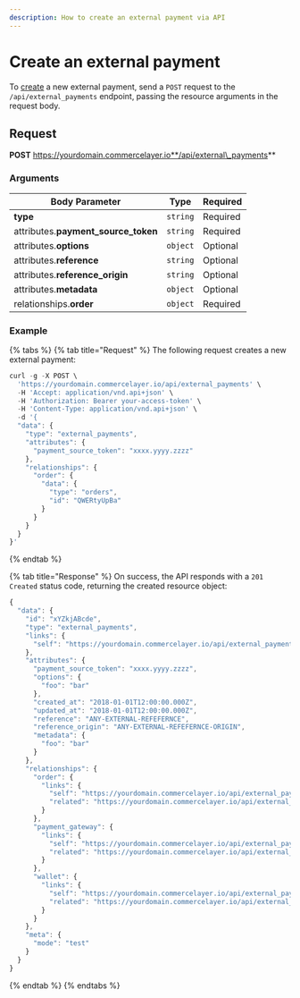 ```yaml
---
description: How to create an external payment via API
---
```


# Create an external payment

To [create](https://docs.commercelayer.io/developers/creating-resources) a new external payment, send a `POST` request to the `/api/external_payments` endpoint, passing the resource arguments in the request body.

## Request

**POST** https://yourdomain.commercelayer.io**/api/external\_payments**

### Arguments

| Body Parameter                        | Type     | Required |
| ------------------------------------- | -------- | -------- |
| **type**                              | `string` | Required |
| attributes.**payment\_source\_token** | `string` | Required |
| attributes.**options**                | `object` | Optional |
| attributes.**reference**              | `string` | Optional |
| attributes.**reference\_origin**      | `string` | Optional |
| attributes.**metadata**               | `object` | Optional |
| relationships.**order**               | `object` | Required |

### Example

{% tabs %}
{% tab title="Request" %}
The following request creates a new external payment:

```javascript
curl -g -X POST \
  'https://yourdomain.commercelayer.io/api/external_payments' \
  -H 'Accept: application/vnd.api+json' \
  -H 'Authorization: Bearer your-access-token' \
  -H 'Content-Type: application/vnd.api+json' \
  -d '{
  "data": {
    "type": "external_payments",
    "attributes": {
      "payment_source_token": "xxxx.yyyy.zzzz"
    },
    "relationships": {
      "order": {
        "data": {
          "type": "orders",
          "id": "QWERtyUpBa"
        }
      }
    }
  }
}'
```
{% endtab %}

{% tab title="Response" %}
On success, the API responds with a `201 Created` status code, returning the created resource object:

```javascript
{
  "data": {
    "id": "xYZkjABcde",
    "type": "external_payments",
    "links": {
      "self": "https://yourdomain.commercelayer.io/api/external_payments/xYZkjABcde"
    },
    "attributes": {
      "payment_source_token": "xxxx.yyyy.zzzz",
      "options": {
        "foo": "bar"
      },
      "created_at": "2018-01-01T12:00:00.000Z",
      "updated_at": "2018-01-01T12:00:00.000Z",
      "reference": "ANY-EXTERNAL-REFEFERNCE",
      "reference_origin": "ANY-EXTERNAL-REFEFERNCE-ORIGIN",
      "metadata": {
        "foo": "bar"
      }
    },
    "relationships": {
      "order": {
        "links": {
          "self": "https://yourdomain.commercelayer.io/api/external_payments/xYZkjABcde/relationships/order",
          "related": "https://yourdomain.commercelayer.io/api/external_payments/xYZkjABcde/order"
        }
      },
      "payment_gateway": {
        "links": {
          "self": "https://yourdomain.commercelayer.io/api/external_payments/xYZkjABcde/relationships/payment_gateway",
          "related": "https://yourdomain.commercelayer.io/api/external_payments/xYZkjABcde/payment_gateway"
        }
      },
      "wallet": {
        "links": {
          "self": "https://yourdomain.commercelayer.io/api/external_payments/xYZkjABcde/relationships/wallet",
          "related": "https://yourdomain.commercelayer.io/api/external_payments/xYZkjABcde/wallet"
        }
      }
    },
    "meta": {
      "mode": "test"
    }
  }
}
```
{% endtab %}
{% endtabs %}
